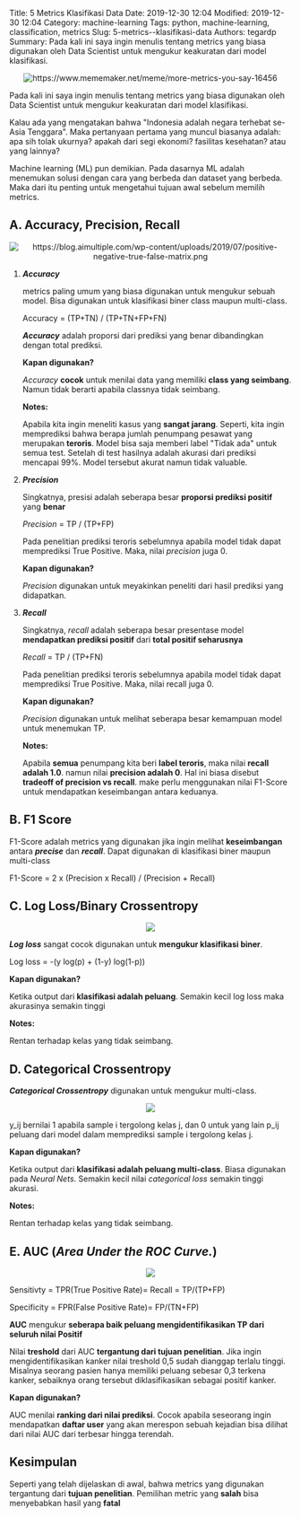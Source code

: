 Title: 5 Metrics Klasifikasi Data
Date: 2019-12-30 12:04
Modified: 2019-12-30 12:04
Category: machine-learning
Tags: python, machine-learning, classification, metrics
Slug: 5-metrics--klasifikasi-data
Authors: tegardp
Summary: Pada kali ini saya ingin menulis tentang metrics yang biasa digunakan oleh Data Scientist untuk mengukur keakuratan dari model klasifikasi.

<p align="center">
  <img src="https://www.mememaker.net/api/bucket?path=static/img/memes/full/2019/Feb/14/9/more-metrics-you-say-16456.png" alt="https://www.mememaker.net/meme/more-metrics-you-say-16456">
</p>

Pada kali ini saya ingin menulis tentang metrics yang biasa digunakan oleh Data Scientist untuk mengukur keakuratan dari model klasifikasi. 

Kalau ada yang mengatakan bahwa "Indonesia adalah negara terhebat se-Asia Tenggara". Maka pertanyaan pertama yang muncul biasanya adalah: apa sih tolak ukurnya? apakah dari segi ekonomi? fasilitas kesehatan? atau yang lainnya?

Machine learning (ML) pun demikian. Pada dasarnya ML adalah menemukan solusi dengan cara yang berbeda dan dataset yang berbeda. Maka dari itu penting untuk mengetahui tujuan awal sebelum memilih metrics.

## **A. Accuracy, Precision, Recall**

<p align="center">
  <img src="https://blog.aimultiple.com/wp-content/uploads/2019/07/positive-negative-true-false-matrix.png" alt="https://blog.aimultiple.com/wp-content/uploads/2019/07/positive-negative-true-false-matrix.png">
</p>

1. ***Accuracy***

    metrics paling umum yang biasa digunakan untuk mengukur sebuah model. Bisa digunakan untuk klasifikasi biner class maupun multi-class.
    
    Accuracy = (TP+TN) / (TP+TN+FP+FN)
    
    ***Accuracy*** adalah proporsi dari prediksi yang benar dibandingkan dengan total prediksi.
    
    **Kapan digunakan?**
  
    *Accuracy* **cocok** untuk menilai data yang memiliki **class yang seimbang**. Namun tidak berarti apabila classnya tidak seimbang.

    **Notes:**

    Apabila kita ingin meneliti kasus yang **sangat jarang**. Seperti, kita ingin memprediksi bahwa berapa jumlah penumpang pesawat yang merupakan **teroris**. Model bisa saja memberi label "Tidak ada" untuk semua test. Setelah di test hasilnya adalah akurasi dari prediksi mencapai 99%. Model tersebut akurat namun tidak valuable.

2. ***Precision***

    Singkatnya, presisi adalah seberapa besar **proporsi prediksi positif** yang **benar**

    *Precision* = TP / (TP+FP)

    Pada penelitian prediksi teroris sebelumnya apabila model tidak dapat memprediksi True Positive. Maka, nilai *precision* juga 0.

    **Kapan digunakan?**

    *Precision* digunakan untuk meyakinkan peneliti dari hasil prediksi yang didapatkan.

3. ***Recall***
  
    Singkatnya, *recall* adalah seberapa besar presentase model **mendapatkan prediksi positif** dari **total positif seharusnya**

    *Recall* = TP / (TP+FN)

    Pada penelitian prediksi teroris sebelumnya apabila model tidak dapat memprediksi True Positive. Maka, nilai recall juga 0.

    **Kapan digunakan?**

    *Precision* digunakan untuk melihat seberapa besar kemampuan model untuk menemukan TP.

    **Notes:**

    Apabila **semua** penumpang kita beri **label teroris**, maka nilai **recall adalah 1.0**. namun nilai **precision adalah 0**. Hal ini biasa disebut **tradeoff of precision vs recall**. make perlu menggunakan nilai F1-Score untuk mendapatkan keseimbangan antara keduanya.

## **B. F1 Score**

  F1-Score adalah metrics yang digunakan jika ingin melihat **keseimbangan** antara ***precise*** dan ***recall***. Dapat digunakan di klasifikasi biner maupun multi-class

  F1-Score = 2 x (Precision x Recall) / (Precision + Recall)


## **C. Log Loss/Binary Crossentropy**

  <p align="center">
    <img src="https://miro.medium.com/max/556/0*8oDE1l2eWLw81clR.png">
  </p>

  ***Log loss*** sangat cocok digunakan untuk **mengukur klasifikasi biner**. 

  Log loss = -(y log(p) + (1-y) log(1-p))
  
  **Kapan digunakan?**

  Ketika output dari **klasifikasi adalah peluang**. Semakin kecil log loss maka akurasinya semakin tinggi

  **Notes:**

  Rentan terhadap kelas yang tidak seimbang.

## **D. Categorical Crossentropy**

  ***Categorical Crossentropy*** digunakan untuk mengukur multi-class.

  <p align="center">
    <img src="https://miro.medium.com/max/344/0*zneWdU4GN_WBzTIF.gif">
  </p>

  y_ij bernilai 1 apabila sample i tergolong kelas j, dan 0 untuk yang lain
  p_ij peluang dari model dalam memprediksi sample i tergolong kelas j.

  **Kapan digunakan?**

  Ketika output dari **klasifikasi adalah peluang multi-class**. Biasa digunakan pada *Neural Nets*. Semakin kecil nilai *categorical loss* semakin tinggi akurasi.

  **Notes:**

  Rentan terhadap kelas yang tidak seimbang.

## **E. AUC (*Area Under the ROC Curve.*)**

  <p align="center">
    <img src="https://miro.medium.com/max/875/0*Dkq9YLJM5t8k0Fcb">
  </p>

  Sensitivty = TPR(True Positive Rate)= Recall = TP/(TP+FP)
  
  Specificity = FPR(False Positive Rate)= FP/(TN+FP)


  **AUC** mengukur **seberapa baik peluang mengidentifikasikan TP dari seluruh nilai Positif**

  Nilai **treshold** dari AUC **tergantung dari tujuan penelitian**. Jika ingin mengidentifikasikan kanker nilai treshold 0,5 sudah dianggap terlalu tinggi. Misalnya seorang pasien hanya memiliki peluang sebesar 0,3 terkena kanker, sebaiknya orang tersebut diklasifikasikan sebagai positif kanker.

  **Kapan digunakan?**

  AUC menilai **ranking dari nilai prediksi**. Cocok apabila seseorang ingin mendapatkan **daftar user** yang akan merespon sebuah kejadian bisa dilihat dari nilai AUC dari terbesar hingga terendah.

## Kesimpulan

  Seperti yang telah dijelaskan di awal, bahwa metrics yang digunakan tergantung dari **tujuan penelitian**. Pemilihan metric yang **salah** bisa menyebabkan hasil yang **fatal**